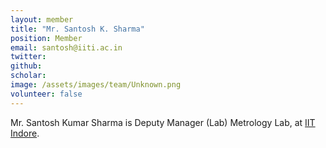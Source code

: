 ```yaml
---
layout: member
title: "Mr. Santosh K. Sharma"
position: Member
email: santosh@iiti.ac.in
twitter: 
github: 
scholar: 
image: /assets/images/team/Unknown.png
volunteer: false
---
```

Mr. Santosh Kumar Sharma is Deputy Manager (Lab) Metrology Lab, at [IIT Indore][1].

[1]: https://iiti.ac.in

